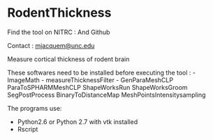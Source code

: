 RodentThickness
===============
Find the tool on NITRC :
 And Github

Contact : mjacquem@unc.edu

Measure cortical thickness of rodent brain

These softwares need to be installed before executing the tool :
    - ImageMath
    - measureThicknessFilter
    - GenParaMeshCLP
    ParaToSPHARMMeshCLP
    ShapeWorksRun
    ShapeWorksGroom
    SegPostProcess
    BinaryToDistanceMap
    MeshPointsIntensitysampling

The programs use:
   - Python2.6 or Python 2.7 with vtk installed
   - Rscript

